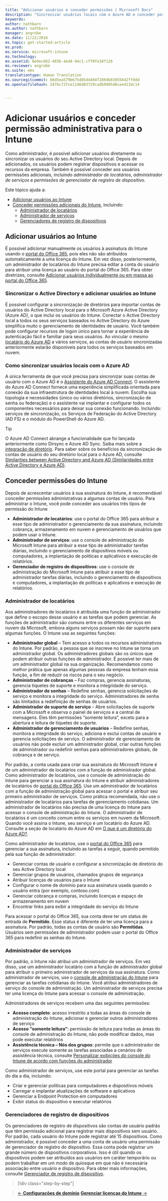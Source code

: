 ```yaml
---
title: "Adicionar usuários e conceder permissões | Microsoft Docs"
description: "Sincronizar usuários locais com o Azure AD e conceder permissões de administrador para sua assinatura do Intune"
keywords: 
author: nathbarn
ms.author: nathbarn
manager: angrobe
ms.date: 11/22/2016
ms.topic: get-started-article
ms.prod: 
ms.service: microsoft-intune
ms.technology: 
ms.assetid: 6e9ec662-465b-4ed4-94c1-cff0fe18f126
ms.reviewer: angrobe
ms.suite: ems
translationtype: Human Translation
ms.sourcegitcommit: b6d5ea579b675d85d4404f289db83055642ffddd
ms.openlocfilehash: 247bc72fce1146d83729cadb9905d8ceed134c14


---
```


# <a name="add-users-and-give-administrative-permission-to-intune"></a>Adicionar usuários e conceder permissão administrativa para o Intune

Como administrador, é possível adicionar usuários diretamente ou sincronizar os usuários do seu Active Directory local. Depois de adicionados, os usuários podem registrar dispositivos e acessar os recursos da empresa. Também é possível conceder aos usuários permissões adicionais, incluindo *administrador de locatários*, *administrador de serviços* e *permissões de gerenciador de registro de dispositivo*.

Este tópico ajuda a:

- [Adicionar usuários ao Intune](#add-users-to-intune)
- [Conceder permissões adicionais do Intune](#grant-intune-permissions), incluindo:
  - [Administrador de locatários](#tenant-administrator)
  - [Administrador de serviços](#service-administrator)
  - [Gerenciadores de registro de dispositivos](#device-enrollment-managers)

## <a name="add-users-to-intune"></a>Adicionar usuários ao Intune
É possível adicionar manualmente os usuários à assinatura do Intune usando o [portal do Office 365](http://go.microsoft.com/fwlink/p/?LinkId=698854), pois eles não são atribuídos automaticamente a uma licença do Intune. Em vez disso, posteriormente, um administrador de locatários do Intune precisa editar a conta do usuário para atribuir uma licença ao usuário do portal do Office 365. Para obter diretrizes, consulte [Adicionar usuários individualmente ou em massa ao portal do Office 365](https://support.office.com/article/Add-users-individually-or-in-bulk-to-Office-365-Admin-Help-1970f7d6-03b5-442f-b385-5880b9c256ec).

### <a name="sync-active-directory-and-add-users-to-intune"></a>Sincronizar o Active Directory e adicionar usuários ao Intune
É possível configurar a sincronização de diretórios para importar contas de usuários do Active Directory local para o Microsoft Azure Active Directory (Azure AD), o que inclui os usuários do Intune. Conectar o Active Directory local a todos os seus serviços baseados no Active Directory do Azure simplifica muito o gerenciamento de identidades de usuário. Você também pode configurar recursos de logon único para tornar a experiência de autenticação fácil e familiar para seus usuários. Ao vincular o mesmo [locatário do Azure AD](https://azure.microsoft.com/documentation/articles/active-directory-aadconnect/) a vários serviços, as contas de usuário sincronizadas anteriormente estarão disponíveis para todos os serviços baseados em nuvem.

### <a name="how-to-sync-on-premises-users-with-azure-ad"></a>Como sincronizar usuários locais com o Azure AD
A única ferramenta de que você precisa para sincronizar suas contas de usuário com o Azure AD é o [Assistente do Azure AD Connect](https://www.microsoft.com/download/details.aspx?id=47594). O assistente do Azure AD Connect fornece uma experiência simplificada orientada para conexão da sua infraestrutura de identidades local à nuvem.  Escolha sua topologia e necessidades (único ou vários diretórios, sincronização de senha ou federação) e o assistente vai implantar e configurar todos os componentes necessários para deixar sua conexão funcionando. Incluindo: serviços de sincronização, os Serviços de Federação do Active Directory (AD FS) e o módulo do PowerShell do Azure AD.

> [!TIP]
> O Azure AD Connect abrange a funcionalidade que foi lançada anteriormente como Dirsync e Azure AD Sync. Saiba mais sobre a [integração de diretório](http://technet.microsoft.com/library/jj573653.aspx). Para saber sobre os benefícios da sincronização de contas de usuário do seu diretório local para o Azure AD, consulte [Similarities between Active Directory and Azure AD (Similaridades entre Active Directory e Azure AD)](http://technet.microsoft.com/library/dn518177.aspx).

## <a name="grant-intune-permissions"></a>Conceder permissões do Intune

Depois de acrescentar usuários à sua assinatura do Intune, é recomendável conceder permissões administrativas a algumas contas de usuário. Para administrar o Intune, você pode conceder aos usuários três tipos de permissão do Intune
-   **Administrador de locatários**: use o portal do Office 365 para atribuir a esse tipo de administrador o gerenciamento da sua assinatura, incluindo cobrança, armazenamento em nuvem e gerenciamento de usuários que podem usar o Intune.
-   **Administrador de serviços**: use o console de administração do Microsoft Intune para atribuir a esse tipo de administrador tarefas diárias, incluindo o gerenciamento de dispositivos móveis ou computadores, a implantação de políticas e aplicativos e execução de relatórios.
-   **Gerenciador de registro de dispositivos**: use o console de administração do Microsoft Intune para atribuir a esse tipo de administrador tarefas diárias, incluindo o gerenciamento de dispositivos e computadores, a implantação de políticas e aplicativos e execução de relatórios.


### <a name="tenant-administrator"></a>Administrador de locatários


Aos administradores de locatários é atribuída uma função de administrador que define o escopo desse usuário e as tarefas que podem gerenciar. As funções de administrador são comuns entre os diferentes serviços em nuvem da Microsoft, embora alguns serviços possam não dar suporte para algumas funções. O Intune usa as seguintes funções:
- **Administrador global** – Tem acesso a todos os recursos administrativos do Intune. Por padrão, a pessoa que se inscreve no Intune se torna um administrador global. Os administradores globais são os únicos que podem atribuir outras funções de administrador. É possível ter mais de um administrador global na sua organização. Recomendamos como melhor prática que apenas algumas pessoas da empresa tenham essa função, a fim de reduzir os riscos para o seu negócio.
- **Administrador de cobranças** – Faz compras, gerencia assinaturas, gerencia tíquetes de suporte e monitora a integridade do serviço.
- **Administrador de senhas** – Redefine senhas, gerencia solicitações de serviço e monitora a integridade do serviço. Administradores de senha são limitados a redefinição de senhas de usuários.
- **Administrador de suporte de serviço** – Abre solicitações de suporte com a Microsoft e observa o painel de serviços e a central de mensagens. Eles têm permissões “somente leitura”, exceto para a abertura e leitura de tíquetes de suporte.
- **Administrador de gerenciamento de usuários** – Redefine senhas, monitora a integridade do serviço, adiciona e exclui contas de usuário e gerencia solicitações de serviço. O administrador de gerenciamento de usuários não pode excluir um administrador global, criar outras funções de administrador ou redefinir senhas para administradores globais, de cobrança e de serviço.

Por padrão, a conta usada para criar sua assinatura do Microsoft Intune é de um administrador de locatários com a função de administrador global. Como administrador de locatários, use o console de administração do Intune para gerenciar a sua assinatura do Intune e atribuir administradores de locatários do [portal do Office 365](http://go.microsoft.com/fwlink/p/?LinkId=698854). Use um administrador de locatários com a função de administração global para acessar o portal e atribuir seu primeiro administrador de serviços. Como prática recomendada, não use o administrador de locatários para tarefas de gerenciamento cotidianas. Um administrador de locatários não precisa de uma licença do Intune para acessar o console de administração do Intune. O administrador de locatários é um conceito comum entre os serviços em nuvem da Microsoft. Quando você assina o Intune, seu serviço é um locatário do Azure AD. Consulte a seção de locatário do Azure AD em [O que é um diretório do Azure AD?](http://technet.microsoft.com/library/jj573650.aspx).

Como administrador de locatários, use o [portal do Office 365](http://go.microsoft.com/fwlink/p/?LinkId=698854) para gerenciar a sua assinatura, incluindo as tarefas a seguir, quando permitido pela sua função de administrador:

- Gerenciar contas de usuário e configurar a sincronização de diretório do seu Active Directory local
- Gerenciar grupos de usuários, chamados grupos de segurança
- Atribuir licenças de usuários para o Intune
- Configurar o nome de domínio para sua assinatura usada quando o usuário entra (por exemplo, contoso.com)
- Gerenciar cobrança e compras, incluindo licenças e espaço de armazenamento em nuvem
- Encontrar links para exibir a integridade do serviço do Intune

Para acessar o portal do Office 365, sua conta deve ter um status de entrada de **Permitido**. Esse status é diferente de ter uma licença para a assinatura. Por padrão, todas as contas de usuário são **Permitidas**. Usuários sem permissões de administrador podem usar o portal do Office 365 para redefinir as senhas do Intune.

### <a name="service-administrator"></a>Administrador de serviços

Por padrão, o Intune não atribui um administrador de serviços. Em vez disso, use um administrador locatário com a função de administrador global para atribuir o primeiro administrador de serviços da sua assinatura. Como administrador de serviços, use o [console de administração do Intune](https://manage.microsoft.com/) para gerenciar as tarefas cotidianas do Intune. Você atribui administradores de serviço do console de administração. Um administrador de serviços precisa ter uma licença do Intune para acessar o console de administração.

Administradores de serviços recebem uma das seguintes permissões:
- **Acesso completo**: acesso irrestrito a todas as áreas do console de administração do Intune, adicionar e gerenciar outros administradores de serviço
- **Acesso “somente leitura”**: permissão de leitura para todas as áreas do console de administração do Intune, não pode modificar dados, mas pode executar relatórios
- **Assistência técnica – Nós dos grupos**: permite que o administrador de serviços execute somente as tarefas associadas a cenários de assistência técnica, consulte [Personalizar exibições do console do Intune de acordo com funções do administrador](/intune/deploy-use/control-what-admins-can-see-in-the-microsoft-intune-admin-console)

Como administrador de serviços, use este portal para gerenciar as tarefas do dia a dia, incluindo:

- Criar e gerenciar políticas para computadores e dispositivos móveis
- Carregar e implantar atualizações de software e aplicativos
- Gerenciar a Endpoint Protection em computadores
- Exibir status do dispositivo e executar relatórios

### <a name="device-enrollment-managers"></a>Gerenciadores de registro de dispositivos

Os gerenciadores de registro de dispositivos são contas de usuário padrão que têm permissão adicional para registrar mais dispositivos sem usuário. Por padrão, cada usuário do Intune pode registrar até 15 dispositivos. Como administrador, é possível conceder a uma conta de usuário uma permissão de gerenciador de registro do dispositivo. Essa conta pode registrar um grande número de dispositivos corporativos. Isso é útil quando os dispositivos podem ser atribuídos aos usuários em caráter temporário ou podem trabalhar em um modo de quiosque em que não é necessária associação entre usuário e dispositivo. Para obter mais informações, consulte [Gerenciador de registro de dispositivo](https://docs.microsoft.com/intune/deploy-use/enroll-corporate-owned-devices-with-the-device-enrollment-manager-in-microsoft-intune).

>[!div class="step-by-step"]

>[&larr; **Configurações de domínio**](.\start-with-a-paid-subscription-to-microsoft-intune-step-2.md)     [**Gerenciar licenças do Intune** &rarr;](.\start-with-a-paid-subscription-to-microsoft-intune-step-4.md)  



<!--HONumber=Dec16_HO2-->


